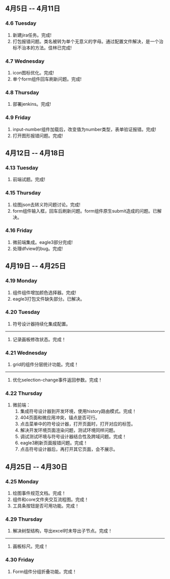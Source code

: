 ## 4月5日 -- 4月11日

### 4.6 Tuesday
1. 新建jira任务。完成!
2. 打包报错问题。类名被转为单个无意义的字母。通过配置文件解决，是一个治标不治本的方法。佳林已完成!

### 4.7 Wednesday
1. icon图标优化。完成!
3. 单个form组件回车刷新问题。完成!

### 4.8 Thursday
1. 部署jenkins。完成!

### 4.9 Friday
1. input-number组件加载后，改变值为number类型，表单验证报错。完成!
2. 打开图形报错问题。完成!

## 4月12日 -- 4月18日

### 4.13 Tuesday
1. 前端试题。完成!

### 4.15 Thursday
1. 绘图json去转义符问题讨论。完成!
2. form组件输入框，回车后刷新问题。form组件原生submit造成的问题。已解决。

### 4.16 Friday
1. 微前端集成。eagle3部分完成!
1. 处理dfview的bug。完成!

## 4月19日 -- 4月25日

### 4.19 Monday
1. 组件组件增加颜色选择器。完成!
2. eagle3打包文件缺失部分。已解决。

### 4.20 Tuesday
1. 符号设计器持续化集成配置。
------
1. 记录画板修改状态。完成！

### 4.21 Wednesday
1. grid的组件分层统计功能。完成！
------
1. 优化selection-change事件返回参数。完成！

### 4.22 Thursday
1. 微前端：
   1. 集成符号设计器到开发环境，使用history路由模式。完成！
   2. 404页面和微应用冲突，锚点是否可行。
   3. 点击菜单中的符号设计器，打开页面时，打开对应的标签。
   4. 解决开发环境页面渲染问题，测试环境同样问题。
   5. 调试测试环境与符号设计器结合性及跨域问题。完成！
   6. eagle3刷新页面报错问题。完成！
   7. 点击符号设计器后，再打开其它页面，会不展示。

## 4月25日 -- 4月30日

### 4.25 Monday
1. 绘图事件规范文档。完成！
2. 组件和core文件夹交互流程图。完成！
3. 工具条按钮是否可用功能。完成！

### 4.29 Thursday
1. 解决树型结构，导出excel时未导出子节点。完成！
------
1. 画板标尺。完成！

### 4.30 Friday
1. Form组件分组折叠功能。完成！

